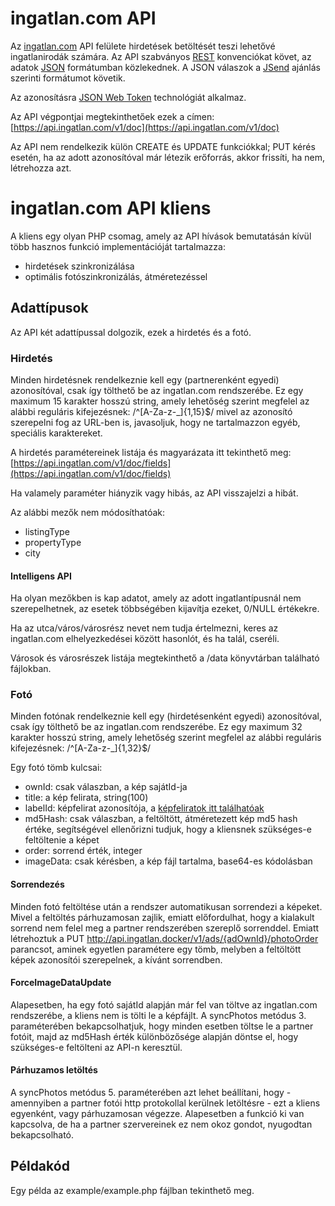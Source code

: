 # ingatlan.com API

Az [ingatlan.com](http://ingatlan.com) API felülete hirdetések betöltését teszi lehetővé ingatlanirodák számára.
Az API szabványos [REST](https://hu.wikipedia.org/wiki/REST) konvenciókat követ, az adatok [JSON](http://json.org/) formátumban közlekednek.
A JSON válaszok a [JSend](https://labs.omniti.com/labs/jsend) ajánlás szerinti formátumot követik.

Az azonosításra [JSON Web Token](http://jwt.io/) technológiát alkalmaz.

Az API végpontjai megtekinthetőek ezek a címen: [https://api.ingatlan.com/v1/doc](https://api.ingatlan.com/v1/doc)

Az API nem rendelkezik külön CREATE és UPDATE funkciókkal; PUT kérés esetén, ha az adott azonosítóval már létezik erőforrás, akkor frissíti, ha nem, létrehozza azt.
 
# ingatlan.com API kliens

A kliens egy olyan PHP csomag, amely az API hívások bemutatásán kívül több hasznos funkció implementációját tartalmazza:
  
- hirdetések szinkronizálása
- optimális fotószinkronizálás, átméretezéssel

## Adattípusok

Az API két adattípussal dolgozik, ezek a hirdetés és a fotó.

### Hirdetés

Minden hirdetésnek rendelkeznie kell egy (partnerenként egyedi) azonosítóval, csak így tölthető be az ingatlan.com rendszerébe.
Ez egy maximum 15 karakter hosszú string, amely lehetőség szerint megfelel az alábbi reguláris kifejezésnek: 
/^[A-Za-z-_]{1,15}$/
mivel az azonosító szerepelni fog az URL-ben is, javasoljuk, hogy ne tartalmazzon egyéb, speciális karaktereket.

A hirdetés paramétereinek listája és magyarázata itt tekinthető meg: [https://api.ingatlan.com/v1/doc/fields](https://api.ingatlan.com/v1/doc/fields)

Ha valamely paraméter hiányzik vagy hibás, az API visszajelzi a hibát.

Az alábbi mezők nem módosíthatóak:

 - listingType
 - propertyType
 - city

#### Intelligens API

Ha olyan mezőkben is kap adatot, amely az adott ingatlantípusnál nem szerepelhetnek, az esetek többségében kijavítja ezeket, 0/NULL értékekre.

Ha az utca/város/városrész nevet nem tudja értelmezni, keres az ingatlan.com elhelyezkedései között hasonlót, és ha talál, cseréli.

Városok és városrészek listája megtekinthető a /data könyvtárban található fájlokban.

### Fotó

Minden fotónak rendelkeznie kell egy (hirdetésenként egyedi) azonosítóval, csak így tölthető be az ingatlan.com rendszerébe.
Ez egy maximum 32 karakter hosszú string, amely lehetőség szerint megfelel az alábbi reguláris kifejezésnek: 
/^[A-Za-z-_]{1,32}$/

Egy fotó tömb kulcsai:

 - ownId: csak válaszban, a kép sajátId-ja
 - title: a kép felirata, string(100)
 - labelId: képfelirat azonosítója, a [képfeliratok itt találhatóak](data/photo_labels.json)
 - md5Hash: csak válaszban, a feltöltött, átméretezett kép md5 hash értéke, segítségével ellenőrizni tudjuk, hogy a kliensnek szükséges-e feltöltenie a képet
 - order: sorrend érték, integer
 - imageData: csak kérésben, a kép fájl tartalma, base64-es kódolásban

#### Sorrendezés
Minden fotó feltöltése után a rendszer automatikusan sorrendezi a képeket. 
Mivel a feltöltés párhuzamosan zajlik, emiatt előfordulhat, hogy a kialakult sorrend nem felel meg a partner rendszerében szereplő sorrenddel.
Emiatt létrehoztuk a 
PUT http://api.ingatlan.docker/v1/ads/{adOwnId}/photoOrder 
parancsot, aminek egyetlen paramétere egy tömb, melyben a feltöltött képek azonosítói szerepelnek, a kívánt sorrendben.

#### ForceImageDataUpdate
Alapesetben, ha egy fotó sajátId alapján már fel van töltve az ingatlan.com rendszerébe, a kliens nem is tölti le a képfájlt.
A syncPhotos metódus 3. paraméterében bekapcsolhatjuk, hogy minden esetben töltse le a partner fotóit, majd az md5Hash érték különbözősége alapján döntse el, hogy szükséges-e feltölteni az API-n keresztül.

#### Párhuzamos letöltés
A syncPhotos metódus 5. paraméterében azt lehet beállítani, hogy - amennyiben a partner fotói http protokollal kerülnek letöltésre - ezt a kliens egyenként, vagy párhuzamosan végezze.
Alapesetben a funkció ki van kapcsolva, de ha a partner szervereinek ez nem okoz gondot, nyugodtan bekapcsolható.

## Példakód

Egy példa az example/example.php fájlban tekinthető meg.

